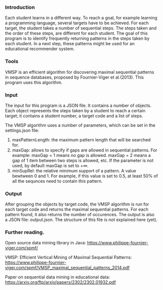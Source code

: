 ### Introduction
Each student learns in a different way.
To reach a goal, for example learning a programming language, several targets have to be achieved.
For each target, the student takes a number of sequential steps.
The steps taken and the order of these steps, are different for each student.
The goal of this program is to identify frequently returning patterns in the steps taken by each student.
In a next step, these patterns might be used for an educational recommender system.

### Tools

VMSP is an efficient algorithm for discovering maximal sequential patterns in sequence databases, proposed by Fournier-Viger et al.(2013).
This program uses this algorithm.

### Input

The input for this program is a JSON file.
It contains a number of objects.
Each object represents the steps taken by a student to reach a certain target;
it contains a student number, a target code and a list of steps.

The VMSP algorithm uses a number of parameters, which can be set in the settings.json file:
1. maxPatternLength: the maximum pattern length that will be searched for.
2. maxGap: allows to specify if gaps are allowed in sequential patterns. For example: maxGap =  1 means no gap is allowed. maxGap = 2 means a gap of 1 item between two steps is allowed, etc. If the parameter is not used, by default maxGap is set to +∞.
3. minSupRel: the relative minimum support of a pattern. A value bewtween 0 and 1. For example, if this value is set to 0.5, at least 50% of all the sequnces need to contain this pattern.


### Output

After grouping the objects by target code, the VMSP algorithm is run for each target code and returns the maximal sequential patterns.
For each pattern found, it also returns the number of occurences.
The output is also a JSON file: output.json.
The structure of this file is not explained here (yet).


### Further reading.
Open source data mining library in Java: https://www.philippe-fournier-viger.com/spmf/

VMSP: Efficient Vertical Mining of Maximal Sequential Patterns: https://www.philippe-fournier-viger.com/spmf/VMSP_maximal_sequential_patterns_2014.pdf

Paper on sequential data mining in educational data: https://arxiv.org/ftp/arxiv/papers/2302/2302.01932.pdf
